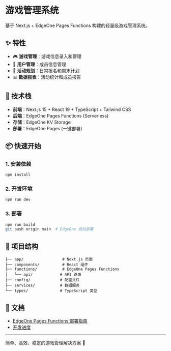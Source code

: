 # 游戏管理系统

基于 Next.js + EdgeOne Pages Functions 构建的轻量级游戏管理系统。

## ✨ 特性

- 🎮 **游戏管理**：游戏信息录入和管理
- 👥 **用户管理**：成员信息管理
- 📅 **活动规划**：日常报名和周末计划
- 📊 **数据报表**：活动统计和成员报告

## 🚀 技术栈

- **前端**：Next.js 15 + React 19 + TypeScript + Tailwind CSS
- **后端**：EdgeOne Pages Functions (Serverless)
- **存储**：EdgeOne KV Storage
- **部署**：EdgeOne Pages (一键部署)

## 📦 快速开始

### 1. 安装依赖
```bash
npm install
```

### 2. 开发环境
```bash
npm run dev
```

### 3. 部署
```bash
npm run build
git push origin main  # EdgeOne 自动部署
```

## 📁 项目结构

```
├── app/                 # Next.js 页面
├── components/          # React 组件
├── functions/           # EdgeOne Pages Functions
│   └── api/            # API 路由
├── config/             # 配置文件
├── services/           # 数据服务
└── types/              # TypeScript 类型
```

## 📖 文档

- [EdgeOne Pages Functions 部署指南](./EDGEONE-PAGES-FUNCTIONS.md)
- [开发进度](./开发进度.md)

---

简单、高效、稳定的游戏管理解决方案 🎯
